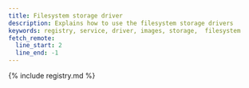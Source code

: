 ```yaml
---
title: Filesystem storage driver
description: Explains how to use the filesystem storage drivers
keywords: registry, service, driver, images, storage,  filesystem
fetch_remote:
  line_start: 2
  line_end: -1
---
```


{% include registry.md %}
